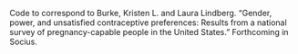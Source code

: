 Code to correspond to Burke, Kristen L. and Laura Lindberg. “Gender, power, and unsatisfied contraceptive preferences: Results from a national survey of pregnancy-capable people in the United States.” Forthcoming in Socius.

